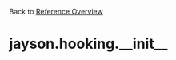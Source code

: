 
Back to [Reference Overview](https://github.com/pyrustic/jayson/blob/master/docs/reference/README.md)

# jayson.hooking.\_\_init\_\_



<br>


